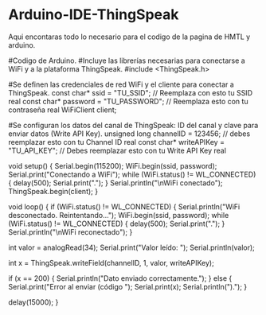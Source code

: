 # Arduino-IDE-ThingSpeak
Aqui encontaras todo lo necesario para el codigo de la pagina de HMTL y arduino.

#Codigo de Arduino.
#Incluye las librerías necesarias para conectarse a WiFi y a la plataforma ThingSpeak.
#include &lt;ThingSpeak.h&gt;

#Se definen las credenciales de red WiFi y el cliente para conectar a ThingSpeak.
const char* ssid = "TU_SSID";              // Reemplaza con esto tu SSID real
const char* password = "TU_PASSWORD";      // Reemplaza esto con tu contraseña real
WiFiClient client;

#Se configuran los datos del canal de ThingSpeak: ID del canal y clave para enviar datos (Write API Key).
unsigned long channelID = 123456;          // debes reemplazar esto con tu Channel ID real
const char* writeAPIKey = "TU_API_KEY";    // Debes reemplazar esto con tu Write API Key real

void setup() {
  Serial.begin(115200);
  WiFi.begin(ssid, password);
  Serial.print("Conectando a WiFi");
  while (WiFi.status() != WL_CONNECTED) {
    delay(500);
    Serial.print(".");
  }
  Serial.println("\nWiFi conectado");
  ThingSpeak.begin(client);
}

void loop() {
  if (WiFi.status() != WL_CONNECTED) {
    Serial.println("WiFi desconectado. Reintentando...");
    WiFi.begin(ssid, password);
    while (WiFi.status() != WL_CONNECTED) {
      delay(500);
      Serial.print(".");
    }
    Serial.println("\nWiFi reconectado");
  }

  int valor = analogRead(34);
  Serial.print("Valor leído: ");
  Serial.println(valor);

  int x = ThingSpeak.writeField(channelID, 1, valor, writeAPIKey);

  if (x == 200) {
    Serial.println("Dato enviado correctamente.");
  } else {
    Serial.print("Error al enviar (código ");
    Serial.print(x);
    Serial.println(").");
  }

  delay(15000);
}
